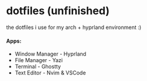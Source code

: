 # dotfiles (unfinished)
the dotfiles i use for my arch + hyprland environment :)


#### Apps:

- Window Manager - Hyprland
- File Manager - Yazi
- Terminal - Ghostty
- Text Editor - Nvim & VSCode

